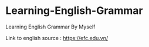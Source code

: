 # Learning-English-Grammar
Learning English Grammar By Myself

Link to english source : https://efc.edu.vn/
